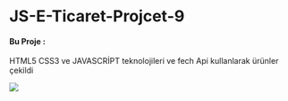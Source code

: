 # JS-E-Ticaret-Projcet-9

<h4>Bu Proje :</h4>

<p> HTML5 CSS3 ve JAVASCRİPT teknolojileri ve fech Api kullanlarak ürünler çekildi</p>

![](/img/E-Ticaret.gif)
